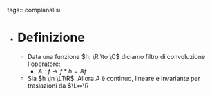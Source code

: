 tags:: complanalisi

- # Definizione
	- Data una funzione $h: \R \to \C$ diciamo filtro di convoluzione l'operatore:
		- $A : f \to f*h = Af$
	- Sia $h \in \L1\R$. Allora $A$ è continuo, lineare e invariante per traslazioni da $\L∞\R